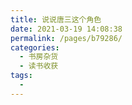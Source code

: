 ```yaml
---
title: 说说唐三这个角色
date: 2021-03-19 14:08:38
permalink: /pages/b79286/
categories:
  - 书房杂货
  - 读书收获
tags:
  - 
---
```

